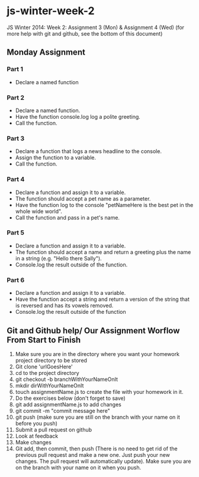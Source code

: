 js-winter-week-2
================

JS Winter 2014: Week 2: Assignment 3 (Mon) &amp; Assignment 4 (Wed)
(for more help with git and github, see the bottom of this document)

## Monday Assignment

### Part 1
- Declare a named function 

### Part 2
- Declare a named function. 
- Have the function console.log log a polite greeting. 
- Call the function.

### Part 3 
- Declare a function that logs a news headline to the console. 
- Assign the function to a variable. 
- Call the function.

### Part 4
- Declare a function and assign it to a variable. 
- The function should accept a pet name as a parameter. 
- Have the function log to the console "petNameHere is the best pet in the whole wide world". 
- Call the function and pass in a pet's name. 

### Part 5
- Declare a function and assign it to a variable. 
- The function should accept a name and return a greeting plus the name in a string (e.g. "Hello there Sally"). 
- Console.log the result outside of the function. 

### Part 6 
- Declare a function and assign it to a variable. 
- Have the function accept a string and return a version of the string that is reversed and has its vowels removed.
- Console.log the result outside of the function

## Git and Github help/ Our Assignment Worflow From Start to Finish
1. Make sure you are in the directory where you want your homework project directory to be stored
2. Git clone 'urlGoesHere'
3. cd to the project directory
4. git checkout -b branchWithYourNameOnIt
5. mkdir dirWithYourNameOnIt
6. touch assignmentName.js to create the file with your homework in it.
7. Do the exercises below (don't forget to save)
8. git add assignmentName.js to add changes
9. git commit -m "commit message here"
10. git push (make sure you are still on the branch with your name on it before you push)
11. Submit a pull request on github
12. Look at feedback
13. Make changes
14. Git add, then commit, then push (There is no need to get rid of the previous pull request and make a new one. Just push your new changes. The pull request will automatically update). Make sure you are on the branch with your name on it when you push. 
